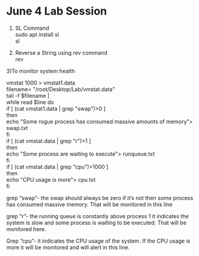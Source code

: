 # June 4 Lab Session 
1) SL Command<br />
sudo apt install sl<br />
sl<br />

2) Reverse a String using rev command<br />
rev

3)To monitor system health<br />

vmstat 1000 > vmstat1.data<br />
filename= "/root/Desktop/Lab/vmstat.data"<br />
tail -f $filename |<br />
while read $line do<br />
if [ (cat vmstat1.data | grep "swap")>0 ]<br />
then<br />
echo "Some rogue process has consumed massive amounts of memory"> swap.txt<br />
fi<br />
if [ (cat vmstat.data | grep "r")>1 ]<br />
then<br />
echo "Some process are waiting to execute"> runqueue.txt<br />
fi<br />
if [ (cat vmstat.data | grep "cpu")>1000 ]<br />
then<br />
echo "CPU usage is more"> cpu.txt<br />
fi<br />


grep “swap”- the swap should always be zero if it’s not then some process has consumed massive memory. That will be monitored in this line<br />

grep “r”- the running queue is constantly above process 1 it indicates the system is slow and some process is waiting to be executed. That will be monitored here.<br />

Grep “cpu”- it indicates the CPU usage of the system. If the CPU usage is more it will be monitored and will
alert in this line.

